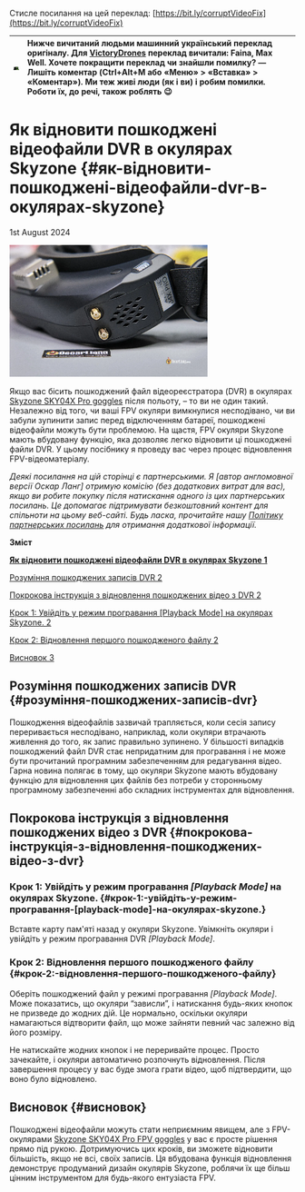 Стисле посилання на цей переклад: [https://bit.ly/corruptVideoFix](https://bit.ly/corruptVideoFix)

| ![](./img/How_to_Repair_Corrupted_DVR_Video_Files_in_Skyzone_FPV_Goggles_image_1.png) | Нижче вичитаний людьми машинний український переклад оригіналу. Для [VictoryDrones](https://www.victory-drones.com/) переклад вичитали: Faina, Max Well. Хочете покращити переклад чи знайшли помилку? — Лишіть коментар (Ctrl+Alt+M або «Меню» \> «Вставка» \> «Коментар»). Ми теж живі люди (як і ви) і робим помилки. Роботи їх, до речі, також роблять 😉 |
| :---- | :---- |

# **Як відновити пошкоджені відеофайли DVR в окулярах Skyzone**  {#як-відновити-пошкоджені-відеофайли-dvr-в-окулярах-skyzone}

1st August 2024

![](./img/How_to_Repair_Corrupted_DVR_Video_Files_in_Skyzone_FPV_Goggles_image_2.png)

Якщо вас бісить пошкоджений файл відеореєстратора (DVR) в окулярах  [Skyzone SKY04X Pro goggles](https://oscarliang.com/skyzone-sky04x-pro/)  після польоту, – тo ви не один такий. Незалежно від того, чи ваші FPV окуляри вимкнулися несподівано, чи ви забули зупинити запис перед відключенням батареї, пошкоджені відеофайли можуть бути проблемою. На щастя, FPV окуляри Skyzone мають вбудовану функцію, яка дозволяє легко відновити ці пошкоджені файли DVR. У цьому посібнику я проведу вас через процес відновлення FPV-відеоматеріалу. 

*Деякі посилання на цій сторінці є партнерськими. Я \[автор англомовної версії Оскар Ланг\] отримую комісію (без додаткових витрат для вас), якщо ви робите покупку після натискання одного із цих партнерських посилань. Це допомагає підтримувати безкоштовний контент для спільноти на цьому веб\-сайті. Будь ласка, прочитайте нашу [Політику партнерських посилань](https://oscarliang.com/affiliate-program-policy/) для отримання додаткової інформації.*

**Зміст**

[**Як відновити пошкоджені відеофайли DVR в окулярах Skyzone	1**](#як-відновити-пошкоджені-відеофайли-dvr-в-окулярах-skyzone)

[Розуміння пошкоджених записів DVR	2](#розуміння-пошкоджених-записів-dvr)

[Покрокова інструкція з відновлення пошкоджених відео з DVR	2](#покрокова-інструкція-з-відновлення-пошкоджених-відео-з-dvr)

[Крок 1: Увійдіть у режим програвання \[Playback Mode\] на окулярах Skyzone.	2](#крок-1:-увійдіть-у-режим-програвання-[playback-mode]-на-окулярах-skyzone.)

[Крок 2: Відновлення першого пошкодженого файлу	2](#крок-2:-відновлення-першого-пошкодженого-файлу)

[Висновок	3](#висновок)

## **Розуміння пошкоджених записів DVR**  {#розуміння-пошкоджених-записів-dvr}

Пошкодження відеофайлів зазвичай трапляється, коли сесія запису переривається несподівано, наприклад, коли окуляри втрачають живлення до того, як запис правильно зупинено. У більшості випадків пошкоджений файл DVR стає непридатним для програвання і не може бути прочитаний програмним забезпеченням для редагування відео.  
Гарна новина полягає в тому, що окуляри Skyzone мають вбудовану функцію для відновлення цих файлів без потреби у сторонньому програмному забезпеченні або складних інструментах для відновлення.

## **Покрокова інструкція з відновлення пошкоджених відео з DVR**  {#покрокова-інструкція-з-відновлення-пошкоджених-відео-з-dvr}

### **Крок 1: Увійдіть у режим програвання *\[Playback Mode\]* на окулярах Skyzone.**  {#крок-1:-увійдіть-у-режим-програвання-[playback-mode]-на-окулярах-skyzone.}

Вставте карту пам'яті назад у окуляри Skyzone. Увімкніть окуляри і увійдіть у режим програвання DVR *\[Playback Mode\]*. 

### **Крок 2: Відновлення першого пошкодженого файлу**  {#крок-2:-відновлення-першого-пошкодженого-файлу}

Оберіть пошкоджений файл у режимі програвання *\[Playback Mode\]*. Може показатись, що окуляри “зависли”, і натискання будь-яких кнопок не призведе до жодних дій. Це нормально, оскільки окуляри намагаються відтворити файл, що може зайняти певний час залежно від його розміру. 

Не натискайте жодних кнопок і не переривайте процес. Просто зачекайте, і окуляри автоматично розпочнуть відновлення. Після завершення процесу у вас буде змога грати відео, щоб підтвердити, що воно було відновлено. 

## **Висновок**  {#висновок}

Пошкоджені відеофайли можуть стати неприємним явищем, але з FPV-окулярами [Skyzone SKY04X Pro FPV goggles](https://oscarliang.com/skyzone-sky04x-pro/) у вас є просте рішення прямо під рукою. Дотримуючись цих кроків, ви зможете відновити більшість, якщо не всі, своїх записів. Ця вбудована функція відновлення демонструє продуманий дизайн окулярів Skyzone, роблячи їх ще більш цінним інструментом для будь-якого ентузіаста FPV.

# 

[image1]: ![](./img/How_to_Repair_Corrupted_DVR_Video_Files_in_Skyzone_FPV_Goggles_image_1.png)

[image2]: ![](./img/How_to_Repair_Corrupted_DVR_Video_Files_in_Skyzone_FPV_Goggles_image_2.png)